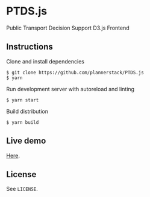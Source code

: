 # PTDS.js
Public Transport Decision Support D3.js Frontend

## Instructions
Clone and install dependencies

    $ git clone https://github.com/plannerstack/PTDS.js
    $ yarn

Run development server with autoreload and linting

    $ yarn start

Build distribution

    $ yarn build

## Live demo
[Here](https://raw.githack.com/plannerstack/PTDS.js/master/index.html).

## License
See `LICENSE`.
